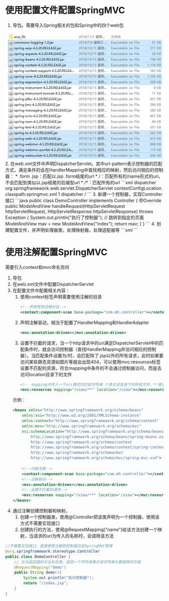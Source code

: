 # 使用配置文件配置SpringMVC
1. 导包。需要导入Spring相关的包和Spring中的四个web包<br/>
<img src=img/jar.png>
2. 在web.xml文件中声明DispatcherServlet。其中url-pattern表示控制器的匹配方式，满足条件的会在HandlerMapping中查找相应的映射，然后访问相应的控制器：
    * .form .jsp：匹配以.jsp .form结尾的url
    * /：匹配所有的/name形式的uri，不会匹配到类似以.jsp结尾的后缀型url
    * /*：匹配所有的url
    ```xml
    <servlet>
        <servlet-name>dispatcher</servlet-name>
        <servlet-class>org.springframework.web.servlet.DispatcherServlet</servlet-class>
        <!--该servlet的初始化参数，声明配置文件的路径和名称。如果不声明默认会去/WEB-INF/<servlet-name>-servlet.xml文件找配置文件-->
        <init-param>
            <param-name>contextConfigLocation</param-name>
            <param-value>classpath:springmvc.xml</param-value>
        </init-param>
        <load-on-startup>1</load-on-startup>
    </servlet>
    <servlet-mapping>
        <servlet-name>dispatcher</servlet-name>
        <url-pattern>/</url-pattern>
    </servlet-mapping>
    ```
3. 新建一个控制器，实现Controller接口
    ```java
    public class DemoController implements Controller {
        @Override
        public ModelAndView handleRequest(HttpServletRequest httpServletRequest, HttpServletResponse httpServletResponse) throws Exception {
            System.out.println("执行了控制器");
            // 跳转到指定的页面
            ModelAndView mav = new ModelAndView("index");
            return mav;
        }
    }
    ```
4. 创建配置文件，并声明处理器类，处理映射器，处理适配器等
    ```xml
    <beans xmlns="http://www.springframework.org/schema/beans"
        xmlns:xsi="http://www.w3.org/2001/XMLSchema-instance"
        xsi:schemaLocation="http://www.springframework.org/schema/beans
            http://www.springframework.org/schema/beans/spring-beans.xsd">
        <!-- 控制器：创建一个类并实现Controller接口 -->
        <bean id="demoController" class="com.mh.controller.DemoController"></bean>
        <!-- 声明处理映射器 -->
        <bean class="org.springframework.web.servlet.handler.SimpleUrlHandlerMapping">
            <!-- 声明时初始化urlMap属性，该属性是一个map对象，保存着url和控制器的映射 -->
            <property name="urlMap">
                <map>
                    <!--url和控制器之间的映射-->
                    <entry key="demo" value-ref="demoController"></entry>
                </map>
            </property>
        </bean>
        <!-- 控制适配器 -->
        <bean class="org.springframework.web.servlet.mvc.SimpleControllerHandlerAdapter"></bean>
        <!-- 视图解析器 -->
        <bean class="org.springframework.web.servlet.view.InternalResourceViewResolver">
            <!--向控制器中的ModelAndView属性中的视图url上添加前缀-->
            <property name="prefix" value="/"></property>
            <!--添加后缀-->
            <property name="suffix" value=".jsp"></property>
        </bean>
    </beans>
    ```

# 使用注解配置SpringMVC
需要引入context和mvc命名空间
1. 导包
2. 在web.xml文件中配置DispatcherServlet
3. 在配置文件中配置相关内容：
    1. 使用context标签声明需要使用注解的目录
        ```xml
        <!--声明使用注解的包-->
        <context:component-scan base-package="com.mh.controller"></context:component-scan>
        ```
    2. 声明注解驱动，相当于配置了HandlerMapping和HandlerAdapter
        ```xml
        <mvc:annotation-driven></mvc:annotation-driven>
        ```
    3. 设置不拦截的请求，当一个http请求中的uri满足DispatcherServlet中的匹配条件时，就会访问控制器（查找HandlerMapping并访问相应的控制器）。当匹配条件设置为/时，会匹配除了.jsp以外的所有请求，此时如果要访问某些静态资源如图片等就会出现404，可以使用mvc:resources标签设置不匹配的资源，符合mapping中条件的不会通过控制器访问，而是去访问location目录下的文件
        ```xml
        <!-- mapping中传入一个uri模式的匹配字符串（*表示该目录下的所有文件，**表示该目录下的所有文件及文件夹中的子文件）。location中传入一个目录，表示满足mapping条件的资源会在该目录下查找（查找*或**）-->
        <mvc:resources mapping="/view/**" location="/view"></mvc:resources>
        ```
    示例：
    ```xml
    <beans xmlns="http://www.springframework.org/schema/beans"
        xmlns:xsi="http://www.w3.org/2001/XMLSchema-instance"
        xmlns:context="http://www.springframework.org/schema/context"
        xmlns:mvc="http://www.springframework.org/schema/mvc"
        xsi:schemaLocation="http://www.springframework.org/schema/beans
            http://www.springframework.org/schema/beans/spring-beans.xsd
            http://www.springframework.org/schema/context
            http://www.springframework.org/schema/context/spring-context.xsd
            http://www.springframework.org/schema/mvc
            http://www.springframework.org/schema/mvc/spring-mvc.xsd">

        <!--扫描注解-->
        <context:component-scan base-package="com.mh.controller"></context:component-scan>
        <!--注解驱动-->
        <mvc:annotation-driven></mvc:annotation-driven>
        <!--设置不拦截的请求-->
        <mvc:resources mapping="/view/**" location="/view"></mvc:resources>
    </beans>
    ```
4. 通过注解创建控制器和映射。
    1. 创建一个控制器类，使用@Controller把该类声明为一个控制器，使用该方式不需要实现接口
    2. 创建执行的方法，使用@RequestMapping("name")给该方法创建一个映射，当请求的uri为传入的名称时，会调用该方法
```java
//不需要实现接口，直接使用注解把控制器交给SpringMVC管理
@org.springframework.stereotype.Controller
public class DemoController {
    // 方法返回值和方法名任意，返回一个字符串表示该字符串为要跳转的页面
    @RequestMapping("demo")
    public String demo(){
        System.out.println("执行控制器");
        return "/index.jsp";
    }
}
```
